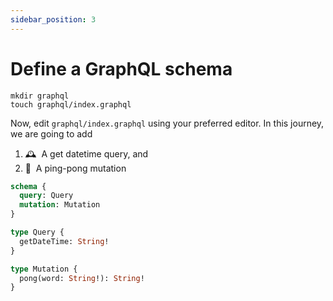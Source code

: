 ```yaml
---
sidebar_position: 3
---
```


# Define a GraphQL schema

```shell
mkdir graphql
touch graphql/index.graphql
```
Now, edit `graphql/index.graphql` using your preferred editor. In this journey, we are going to add  
1. 🕰  A get datetime query, and
2. 🏓  A ping-pong mutation

```graphql title="graphql/index.graphql"
schema {
  query: Query
  mutation: Mutation
}

type Query {
  getDateTime: String!
}

type Mutation {
  pong(word: String!): String!
}
```